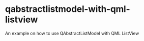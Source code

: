 # qabstractlistmodel-with-qml-listview
An example on how to use QAbstractListModel with QML ListView
